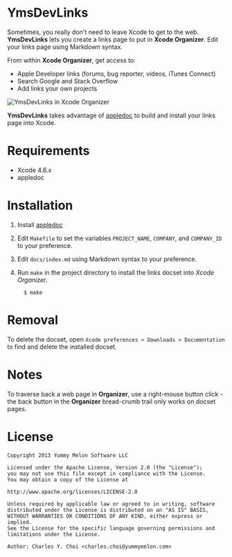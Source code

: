 # YmsDevLinks

Sometimes, you really don't need to leave Xcode to get to the web. **YmsDevLinks** lets you create a links page to put in **Xcode Organizer**. Edit your links page using Markdown syntax.

From within **Xcode Organizer**, get access to:
* Apple Developer links (forums, bug reporter, videos, iTunes Connect)
* Search Google and Stack Overflow
* Add links your own projects

![YmsDevLinks in Xcode Organizer](http://kickingvegas.github.io/YmsDevLinks/images/ymsdevlinks.jpg)

**YmsDevLinks** takes advantage of [appledoc](http://gentlebytes.com/appledoc/) to build and install your links page into Xcode.

# Requirements
* Xcode 4.6.x
* appledoc

# Installation
1. Install [appledoc](http://gentlebytes.com/appledoc/)
1. Edit `Makefile` to set the variables `PROJECT_NAME`, `COMPANY`, and `COMPANY_ID` to your preference.
1. Edit `docs/index.md` using Markdown syntax to your preference.
1. Run `make` in the project directory to install the links docset into *Xcode Organizer*.

         $ make

# Removal
To delete the docset, open `Xcode preferences > Downloads > Documentation` to find and delete the installed docset.

# Notes
To traverse back a web page in **Organizer**, use a right-mouse button click - the back button in the **Organizer** bread-crumb trail only works on docset pages.

# License

    Copyright 2013 Yummy Melon Software LLC

    Licensed under the Apache License, Version 2.0 (the "License");
    you may not use this file except in compliance with the License.
    You may obtain a copy of the License at

    http://www.apache.org/licenses/LICENSE-2.0

    Unless required by applicable law or agreed to in writing, software
    distributed under the License is distributed on an "AS IS" BASIS,
    WITHOUT WARRANTIES OR CONDITIONS OF ANY KIND, either express or implied.
    See the License for the specific language governing permissions and
    limitations under the License.

    Author: Charles Y. Choi <charles.choi@yummymelon.com>






